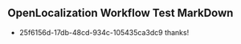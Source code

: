 ## OpenLocalization Workflow Test MarkDown
* 25f6156d-17db-48cd-934c-105435ca3dc9 
thanks!<!--HONumber=Mar16_HO4-->
